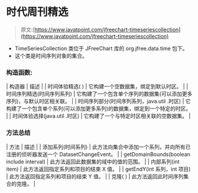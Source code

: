 # 时代周刊精选

> 原文:[https://www.javatpoint.com/jfreechart-timeseriescollection](https://www.javatpoint.com/jfreechart-timeseriescollection)

*   TimeSeriesCollection 类位于 JFreeChart 库的 org.jfree.data.time 包下。
*   这个类是时间序列对象的集合。

### 构造函数:

| 构造器 | 描述 |
| 时间体验精选( ) | 它构建一个空数据集，绑定到默认时区。 |
| 时间序列精选(时间序列系列) | 它构建了一个包含单个序列的数据集(可以添加更多序列)，与默认时区相关联。 |
| 时间序列部分(时间序列系列，java.util .时区) | 它构建了一个包含单个系列(可以添加更多系列)的数据集，绑定到一个特定的时区。 |
| 时间体验选择(java.util .时区) | 它构建了一个与特定时区相关联的空数据集。 |

### 方法总结

| 方法 | 描述 |
| 添加系列(时间系列) | 此方法向集合中添加一个系列，并向所有已注册的侦听器发送一个 DatasetChangeEvent。 |
| getDomainBounds(boolean include interval) | 此方法返回此数据集的域中的值的范围。 |
| 内部系列(int item) | 此方法返回指定系列和项目的结束 X 值。 |
| getEndY(int 系列，int 项目) | 此方法返回指定系列和项目的结束 Y 值。 |
| 克隆( ) | 此方法返回此时间序列集合的克隆。 |